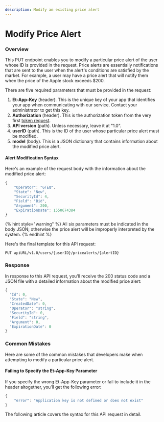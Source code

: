 ```yaml
---
description: Modify an existing price alert
---
```


# Modify Price Alert

### Overview

This PUT endpoint enables you to modify a particular price alert of the user whose ID is provided in the request. Price alerts are essentially notifications that are sent to the user when the alert's conditions are satisfied by the market. For example, a user may have a price alert that will notify them when the price of the Apple stock exceeds $200.

There are five required parameters that must be provided in the request:

1. **Et-App-Key** \(header\). This is the unique key of your app that identifies your app when communicating with our service. Contact your administrator to get this key.
2. **Authorization** \(header\). This is the authorization token from the very first [token request](../../authentication/requesting-tokens/).
3. **API version** \(path\). Unless necessary, leave it at "1.0".
4. **userID** \(path\). This is the ID of the user whose particular price alert must be modified.
5. **model** \(body\). This is a JSON dictionary that contains information about the modified price alert.

#### Alert Modification Syntax

Here's an example of the request body with the information about the modified price alert:

```javascript
{
    "Operator": "GTEQ",
    "State": "New",
    "SecurityId": 4,
    "Field": "Bid",
    "Argument": 200,
    "ExpirationDate": 1550674384
}
```

{% hint style="warning" %}
All six parameters must be indicated in the body JSON; otherwise the price alert will be improperly interpreted by the system.
{% endhint %}

Here's the final template for this API request:

```text
PUT apiURL/v1.0/users/{userID}/pricealerts/{alertID}
```

### Response

In response to this API request, you'll receive the 200 status code and a JSON file with a detailed information about the modified price alert:

```javascript
{
  "Id": 0,
  "State": "New",
  "CreatedDate": 0,
  "Operator": "string",
  "SecurityId": 0,
  "Field": "string",
  "Argument": 0,
  "ExpirationDate": 0
}
```

### Common Mistakes

Here are some of the common mistakes that developers make when attempting to modify a particular price alert.

#### Failing to Specify the Et-App-Key Parameter

If you specify the wrong Et-App-Key parameter or fail to include it in the header altogether, you'll get the following error:

```javascript
{
    "error": "Application key is not defined or does not exist"
}
```

The following article covers the syntax for this API request in detail.

